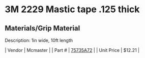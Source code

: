 # 3M 2229 Mastic tape .125 thick
## Materials/Grip Material
Description: 	1in wide, 10ft length 

| Vendor | Mcmaster | 
| Part # | [75735A72](http://www.mcmaster.com/) | 
| Unit Price | $12.21 | 

